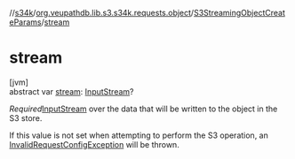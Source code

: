 //[s34k](../../../index.md)/[org.veupathdb.lib.s3.s34k.requests.object](../index.md)/[S3StreamingObjectCreateParams](index.md)/[stream](stream.md)

# stream

[jvm]\
abstract var [stream](stream.md): [InputStream](https://docs.oracle.com/javase/8/docs/api/java/io/InputStream.html)?

*Required*[InputStream](https://docs.oracle.com/javase/8/docs/api/java/io/InputStream.html) over the data that will be written to the object in the S3 store.

If this value is not set when attempting to perform the S3 operation, an [InvalidRequestConfigException](../../org.veupathdb.lib.s3.s34k.errors/-invalid-request-config-exception/index.md) will be thrown.
